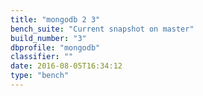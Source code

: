 ```yaml
---
title: "mongodb 2 3"
bench_suite: "Current snapshot on master"
build_number: "3"
dbprofile: "mongodb"
classifier: ""
date: 2016-08-05T16:34:12
type: "bench"
---
```

